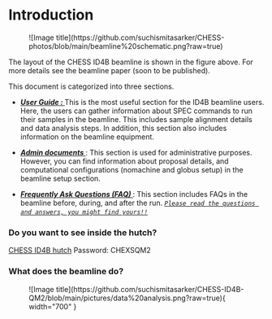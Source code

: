 # Introduction
<figure markdown>
  ![Image title](https://github.com/suchismitasarker/CHESS-photos/blob/main/beamline%20schematic.png?raw=true)
</figure>

The layout of the CHESS ID4B beamline is shown in the figure above. For more details see the beamline paper (soon to be published). 

This document is categorized into three sections. 

* [<b><u><i>User Guide :</i> </b> </u>](https://suchismitasarker.github.io/CHESS-ID4B-QM2/#) This is the most useful section for the ID4B beamline users. Here, the users can gather information about SPEC commands to run their samples in the beamline. This includes sample alignment details and data analysis steps. In addition, this section also includes information on the beamline equipment.



* [<b><u><i>Admin documents</i> </b> </u>](https://suchismitasarker.github.io/CHESS-ID4B-QM2/beamline_setup/) : This section is used for administrative purposes. However, you can find information about proposal details, and computational configurations (nomachine and globus setup) in the beamline setup section.


* [<b><u><i>Frequently Ask Questions (FAQ) </i> </b> </u>](https://suchismitasarker.github.io/CHESS-ID4B-QM2/FAQ/) :   This section includes FAQs in the beamline before, during, and after the run. 
  [<n><i>`Please read the questions and answers, you might find yours!!`](https://suchismitasarker.github.io/CHESS-ID4B-QM2/FAQ/) </i>   



### Do you want to see inside the hutch?

[CHESS ID4B hutch](https://my.matterport.com/show/?m=Sfd6R3am1wR)
Password: CHEXSQM2


### What does the beamline do?

<figure markdown>
  ![Image title](https://github.com/suchismitasarker/CHESS-ID4B-QM2/blob/main/pictures/data%20analysis.png?raw=true){ width="700" }
</figure>



